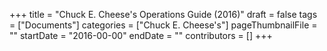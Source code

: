 +++
title = "Chuck E. Cheese's Operations Guide (2016)"
draft = false
tags = ["Documents"]
categories = ["Chuck E. Cheese's"]
pageThumbnailFile = ""
startDate = "2016-00-00"
endDate = ""
contributors = []
+++
